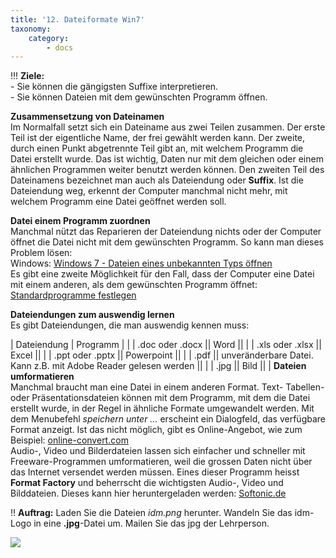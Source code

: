 ```yaml
---
title: '12. Dateiformate Win7'
taxonomy:
    category:
        - docs
---
```


!!! **Ziele:**<br>- Sie können die gängigsten Suffixe interpretieren.<br>- Sie können Dateien mit dem gewünschten Programm öffnen.

**Zusammensetzung von Dateinamen**<br>
Im Normalfall setzt sich ein Dateiname aus zwei Teilen zusammen. Der erste Teil ist der eigentliche Name, der frei gewählt werden kann. Der zweite, durch einen Punkt abgetrennte Teil gibt an, mit welchem Programm die Datei erstellt wurde. Das ist wichtig, Daten nur mit dem gleichen oder einem ähnlichen Programmen weiter benutzt werden können. Den zweiten Teil des Dateinamens bezeichnet man auch als Dateiendung oder **Suffix**. Ist die Dateiendung weg, erkennt der Computer manchmal nicht mehr, mit welchem Programm eine Datei geöffnet werden soll. <br>

**Datei einem Programm zuordnen**<br>
Manchmal nützt das Reparieren der Dateiendung nichts oder der Computer öffnet die Datei nicht mit dem gewünschten Programm. So kann man dieses Problem lösen:<br>
Windows: [Windows 7 - Dateien eines unbekannten Typs öffnen](https://www.youtube.com/watch?v=-5f7TRTI_Ck)<br> Es gibt eine zweite Möglichkeit für den Fall, dass der Computer eine Datei mit einem anderen, als dem gewünschten Programm öffnet: [Standardprogramme festlegen](https://www.youtube.com/watch?v=Gcy-XiwtIsc)

**Dateiendungen zum auswendig lernen**<br>
Es gibt Dateiendungen, die man auswendig kennen muss:<br>

| Dateiendung | Programm |
|
| .doc oder .docx || Word ||
|
| .xls oder .xlsx || Excel ||
|
| .ppt oder .pptx || Powerpoint ||
|
| .pdf || unveränderbare Datei. Kann z.B. mit Adobe Reader gelesen werden ||
|
| .jpg || Bild ||
|
**Dateien umformatieren**<br>
Manchmal braucht man eine Datei in einem anderen Format. Text- Tabellen- oder Präsentationsdateien können mit dem Programm, mit dem die Datei erstellt wurde, in der Regel in ähnliche Formate umgewandelt werden. Mit dem Menubefehl *speichern unter ...* erscheint ein Dialogfeld, das verfügbare Format anzeigt. Ist das nicht möglich, gibt es Online-Angebot, wie zum Beispiel: [online-convert.com](http://www.online-convert.com)<br>
Audio-, Video und Bilderdateien lassen sich einfacher und schneller mit Freeware-Programmen umformatieren, weil die grossen Daten nicht über das Internet versendet werden müssen. Eines dieser Programm heisst **Format Factory** und beherrscht die wichtigsten Audio-, Video und Bilddateien. Dieses kann hier heruntergeladen werden: [Softonic.de](http://format-factory.de.softonic.com)<br>

!! **Auftrag:** Laden Sie die Dateien *idm.png* herunter. Wandeln Sie das idm-Logo in eine **.jpg**-Datei um. Mailen Sie das jpg der Lehrperson.

![](http://)


